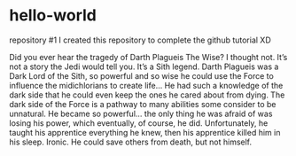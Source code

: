 # hello-world
repository #1
I created this repository to complete the github tutorial XD

Did you ever hear the tragedy of Darth Plagueis The Wise? I thought not.
It’s not a story the Jedi would tell you. It’s a Sith legend. Darth Plagueis was a Dark Lord of the Sith, so powerful and so wise he could use the Force to influence the midichlorians to create life…
He had such a knowledge of the dark side that he could even keep the ones he cared about from dying. The dark side of the Force is a pathway to many abilities some consider to be unnatural. He became so powerful…
the only thing he was afraid of was losing his power, which eventually, of course, he did. Unfortunately, he taught his apprentice everything he knew, then his apprentice killed him in his sleep. Ironic. He could save others from death, but not himself.
